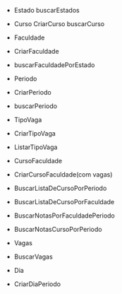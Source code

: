 - Estado 
buscarEstados

- Curso
CriarCurso
buscarCurso

- Faculdade
- CriarFaculdade
- buscarFaculdadePorEstado

- Periodo
- CriarPeriodo
- buscarPeriodo

- TipoVaga
- CriarTipoVaga
- ListarTipoVaga

- CursoFaculdade
- CriarCursoFaculdade(com vagas)
- BuscarListaDeCursoPorPeriodo
- BuscarListaDeCursoPorFaculdade
- BuscarNotasPorFaculdadePeriodo
- BuscarNotasCursoPorPeriodo


- Vagas
- BuscarVagas

- Dia
- CriarDiaPeriodo
